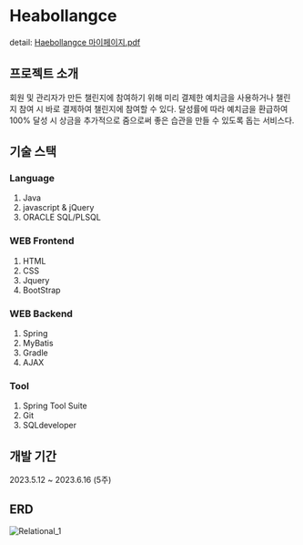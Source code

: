 # Heabollangce

detail:
[Haebollangce 마이페이지.pdf](https://github.com/jisuyoun/Haebollangce/files/11832911/Haebollangce.pdf)

## 프로젝트 소개 

회원 및 관리자가 만든 챌린지에 참여하기 위해 미리 결제한 예치금을 사용하거나 챌린지 참여 시 바로 결제하여 챌린지에 참여할 수 있다.
달성률에 따라 예치금을 환급하여 100% 달성 시 상금을 추가적으로 줌으로써 좋은 습관을 만들 수 있도록 돕는 서비스다.


## 기술 스택

### Language
1. Java
2. javascript & jQuery
3. ORACLE SQL/PLSQL

### WEB Frontend
1. HTML
2. CSS
3. Jquery
4. BootStrap

### WEB Backend
1. Spring
2. MyBatis
3. Gradle
4. AJAX

### Tool
1. Spring Tool Suite
2. Git
3. SQLdeveloper

## 개발 기간
2023.5.12 ~ 2023.6.16 (5주)

## ERD
![Relational_1](https://github.com/jisuyoun/Haebollangce/assets/122525676/fddddc80-325f-4fff-b8c6-9518e632db90)


